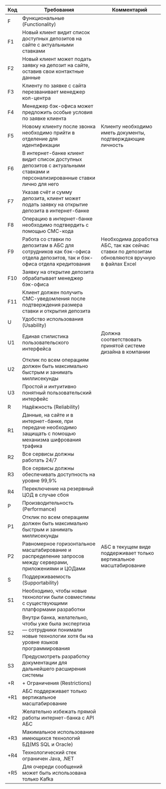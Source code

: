 | Код | Требования                         | Комментарий  |
|-----|------------------------------------|--------------|
| F   | Функциональные (Functionality)     |              |
| F1  | Новый клиент видит список доступных депозитов на сайте с актуальными ставками                                |              |
| F2  | Новый клиент может подать заявку на депозит на сайте, оставив свои контактные данные                                |              |
| F3  | Клиенту по заявке с сайта перезванивает менеджер кол-центра                                |              |
| F4  | Менеджер бэк-офиса может предложить особые условия по заявке клиента                                |              |
| F5  | Новому клиенту после звонка необходимо прийти в отделение для идентификации                                |  Клиенту необходимо иметь документы, подтверждающие личность            |
| F6  | В интернет-банке клиент видит список доступных депозитов с актуальными ставками и персонализированные ставки лично для него                                |              |
| F7  | Указав счёт и сумму депозита, клиент может подать заявку на открытие депозита в интернет-банке                                |              |
| F8  | Операцию в интернет-банке необходимо подтвердить с помощью СМС-кода                                |              |
| F9  | Работа со ставки по депозитам в АБС для сотрудников как бэк-офиса отдела депозитов, так и бэк-офиса отдела кредитования                     |  Необходима доработка АБС, так как сейчас ставки по депозитам обновляются вручную в файлах Excel            |
| F10  | Заявку на открытие депозита обрабатывает менеджер бэк-офиса                                |              |
| F11  | Клиент должен получить СМС-уведомления после подтверждения размера ставки и открытия депозита                                |              |
| U   | Удобство использования (Usability) |              |
| U1  | Единая стилистика пользовательского интерфейса                           | Должна соответствовать принятой системе дизайна в компании            |
| U2  | Отклик по всем операциям должен быть максимально быстрым и занимать миллисекунды                                |              |
| U3  | Простой и интуитивно понятный пользовательский интерфейс                               |              |
| R   | Надёжность (Reliability)           |              |
| R1    | Данные, на сайте и в интернет-банке, при передаче необходимо защищать с помощью механизма шифрования трафика                                |              |
| R2    | Все сервисы должны работать 24/7                                |              |
| R3    | Все сервисы должны обеспечивать доступность на уровне 99,9%                                |              |
| R4    | Переключение на резервный ЦОД в случае сбоя                               |              |
| P   | Производительность (Performance)   |              |
| P1    | Отклик по всем операциям должен быть максимально быстрым и занимать миллисекунды                               |              |
| P2    | Равномерное горизонтальное масштабирование и распределение запросов между серверами, приложениями и ЦОДами                                |  АБС в текущем виде поддерживает только вертикальное масштабирование            |
| S   | Поддерживаемость (Supportability)  |              |
| S1    | Необходимо, чтобы новые технологии были совместимы с существующими платформами разработки                                |              |
| S2    | Внутри банка, желательно, чтобы уже была экспертиза — сотрудники понимали новые технологии хотя бы на уровне языков программирования                                |              |
| S3    | Предусмотреть разработку документации для дальнейшего расширения системы                                |              |
| +R  | + Ограничения (Restrictions)       |              |
| +R1    | АБС поддерживает только вертикальное масштабирование                                |              |
| +R2    | Желательно избежать прямой работы интернет-банка с API АБС                                |              |
| +R3    | Макимальное использование имеющихся технологий БД(MS SQL и Oracle)                                |              |
| +R4    | Технологический стек ограничен Java, .NET                                |              |
| +R5    | Для очереди сообщений может быть использована только Kafka                                |              |
